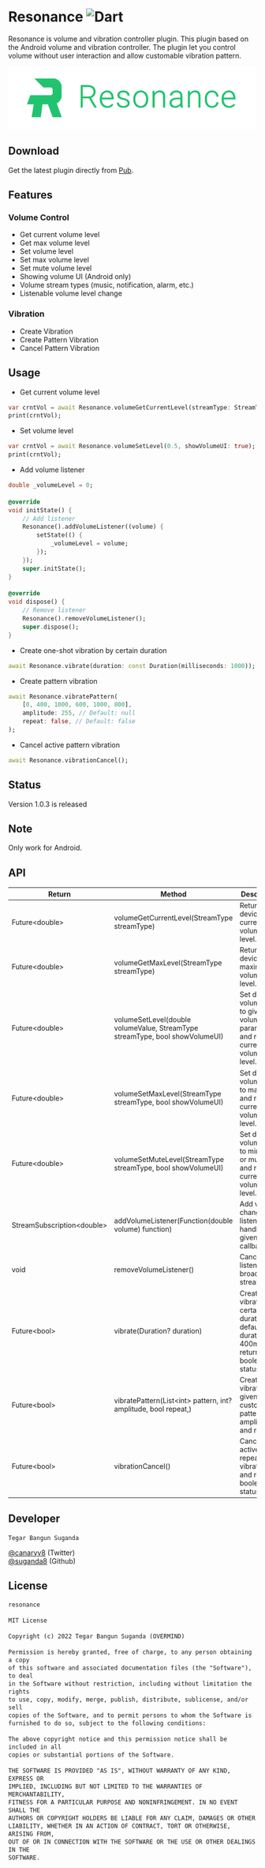 # Resonance ![Dart](https://github.com/suganda8/resonance/actions/workflows/dart.yml/badge.svg)

Resonance is volume and vibration controller plugin. This plugin based on the Android volume and vibration controller. The plugin let you control volume without user interaction and allow customable vibration pattern.

![](static/resonance.png)

## Download

Get the latest plugin directly from [Pub][1].

## Features

### Volume Control
- Get current volume level
- Get max volume level
- Set volume level
- Set max volume level
- Set mute volume level
- Showing volume UI (Android only)
- Volume stream types (music, notification, alarm, etc.)
- Listenable volume level change

### Vibration
- Create Vibration
- Create Pattern Vibration
- Cancel Pattern Vibration

## Usage

- Get current volume level

```dart
var crntVol = await Resonance.volumeGetCurrentLevel(streamType: StreamType.alarm);
print(crntVol);
```

- Set volume level

```dart
var crntVol = await Resonance.volumeSetLevel(0.5, showVolumeUI: true);
print(crntVol);
```

- Add volume listener

```dart
double _volumeLevel = 0;

@override
void initState() {
    // Add listener
    Resonance().addVolumeListener((volume) {
        setState(() {
            _volumeLevel = volume;
        });
    });
    super.initState();
}

@override
void dispose() {
    // Remove listener
    Resonance().removeVolumeListener();
    super.dispose();
}
```

- Create one-shot vibration by certain duration

```dart
await Resonance.vibrate(duration: const Duration(milliseconds: 1000));
```

- Create pattern vibration 

```dart
await Resonance.vibratePattern(
    [0, 400, 1000, 600, 1000, 800],
    amplitude: 255, // Default: null
    repeat: false, // Default: false
);
```

- Cancel active pattern vibration

```dart
await Resonance.vibrationCancel();
```

## Status

Version 1.0.3 is released

## Note

Only work for Android.

## API

Return | Method | Description
--------------- | --- | ---
Future\<double> | volumeGetCurrentLevel(StreamType streamType) | Returns device's current volume level.
Future\<double> | volumeGetMaxLevel(StreamType streamType) | Returns device's maximum volume level.
Future\<double> | volumeSetLevel(double volumeValue, StreamType streamType, bool showVolumeUI) | Set device's volume level to given volumeValue parameter and returns current volume level.
Future\<double> | volumeSetMaxLevel(StreamType streamType, bool showVolumeUI) | Set device's volume level to maximum and returns current volume level.
Future\<double> | volumeSetMuteLevel(StreamType streamType, bool showVolumeUI) | Set device's volume level to minimum or muted and returns current volume level.
StreamSubscription\<double> | addVolumeListener(Function(double volume) function) | Add volume change listener to handle given callback.
void | removeVolumeListener() | Cancel listener from broadcast stream
Future\<bool> | vibrate(Duration? duration) | Create vibration by certain duration, default duration is 400ms and returns boolean status.
Future\<bool> | vibratePattern(List\<int> pattern, int? amplitude, bool repeat,) | Create vibration by given custom pattern, amplitude, and repeat.
Future\<bool> | vibrationCancel() | Cancel any active repeated vibration and returns boolean status.

## Developer

```
Tegar Bangun Suganda
```

[@canaryv8][2] (Twitter)\
[@suganda8][3] (Github)

## License

```
resonance

MIT License

Copyright (c) 2022 Tegar Bangun Suganda (OVERMIND)

Permission is hereby granted, free of charge, to any person obtaining a copy
of this software and associated documentation files (the "Software"), to deal
in the Software without restriction, including without limitation the rights
to use, copy, modify, merge, publish, distribute, sublicense, and/or sell
copies of the Software, and to permit persons to whom the Software is
furnished to do so, subject to the following conditions:

The above copyright notice and this permission notice shall be included in all
copies or substantial portions of the Software.

THE SOFTWARE IS PROVIDED "AS IS", WITHOUT WARRANTY OF ANY KIND, EXPRESS OR
IMPLIED, INCLUDING BUT NOT LIMITED TO THE WARRANTIES OF MERCHANTABILITY,
FITNESS FOR A PARTICULAR PURPOSE AND NONINFRINGEMENT. IN NO EVENT SHALL THE
AUTHORS OR COPYRIGHT HOLDERS BE LIABLE FOR ANY CLAIM, DAMAGES OR OTHER
LIABILITY, WHETHER IN AN ACTION OF CONTRACT, TORT OR OTHERWISE, ARISING FROM,
OUT OF OR IN CONNECTION WITH THE SOFTWARE OR THE USE OR OTHER DEALINGS IN THE
SOFTWARE.
```

[1]: https://pub.dev/packages/resonance
[2]: https://twitter.com/canaryv8
[3]: https://github.com/suganda8